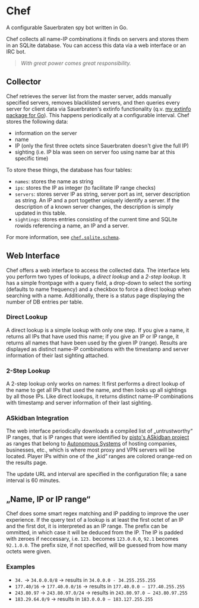 # Chef

A configurable Sauerbraten spy bot written in Go.

Chef collects all name-IP combinations it finds on servers and stores them in an SQLite database. You can access this data via a web interface or an IRC bot.

> *With great power comes great responsibility.*


## Collector

Chef retrieves the server list from the master server, adds manually specified servers, removes blacklisted servers, and then queries every server for client data via Sauerbraten's extinfo functionality (q.v. [my extinfo package for Go](http://github.com/sauerbraten/extinfo)). This happens periodically at a configurable interval. Chef stores the following data:

- information on the server
- name
- IP (only the first three octets since Sauerbraten doesn't give the full IP)
- sighting (i.e. IP bla was seen on server foo using name bar at this specific time)

To store these things, the database has four tables:

- `names`: stores the name as string
- `ips`: stores the IP as integer (to facilitate IP range checks)
- `servers`: stores server IP as string, server port as int, server description as string. An IP and a port together uniquely identify a server. If the description of a known server changes, the description is simply updated in this table.
- `sightings`: stores entries consisting of the current time and SQLite rowids referencing a name, an IP and a server.

For more information, see [`chef.sqlite.schema`](https://github.com/sauerbraten/chef/blob/master/chef.sqlite.schema).


## Web Interface

Chef offers a web interface to access the collected data. The interface lets you perform two types of lookups, a *direct lookup* and a *2-step lookup*. It has a simple frontpage with a query field, a drop-down to select the sorting (defaults to name frequency) and a checkbox to force a direct lookup when searching with a name. Additionally, there is a status page displaying the number of DB entries per table.

### Direct Lookup

A direct lookup is a simple lookup with only one step. If you give a name, it returns all IPs that have used this name; if you give an IP or IP range, it returns all names that have been used by the given IP (range). Results are displayed as distinct name-IP combinations with the timestamp and server information of their last sighting attached.

### 2-Step Lookup

A 2-step lookup only works on names: It first performs a direct lookup of the name to get all IPs that used the name, and then looks up all sightings by all those IPs. Like direct lookups, it returns distinct name-IP combinations with timestamp and server information of their last sighting.

### ASkidban Integration

The web interface periodically downloads a compiled list of „untrustworthy“ IP ranges, that is IP ranges that were identified by [pisto's ASkidban project](https://github.com/pisto/ASkidban) as ranges that belong to [Autonomous Systems](https://en.wikipedia.org/wiki/Autonomous_System) of hosting companies, businesses, etc., which is where most proxy and VPN servers will be located. Player IPs within one of the „kid“ ranges are colored orange-red on the results page.

The update URL and interval are specified in the configuration file; a sane interval is 60 minutes.


## „Name, IP or IP range“

Chef does some smart regex matching and IP padding to improve the user experience. If the query text of a lookup is at least the first octet of an IP and the first dot, it is interpreted as an IP range. The prefix can be ommitted, in which case it will be deduced from the IP. The IP is padded with zeroes if neccessary, i.e. `123.` becomes `123.0.0.0`, `92.1` becomes `92.1.0.0`. The prefix size, if not specified, will be guessed from how many octets were given.

### Examples

- `34.` → `34.0.0.0/8` → results in `34.0.0.0 - 34.255.255.255`
- `177.40/16` → `177.40.0.0/16` → results in `177.40.0.0 – 177.40.255.255`
- `243.80.97` → `243.80.97.0/24` → results in `243.80.97.0 – 243.80.97.255`
- `183.29.64.0/9` → results in `183.0.0.0 – 183.127.255.255`

